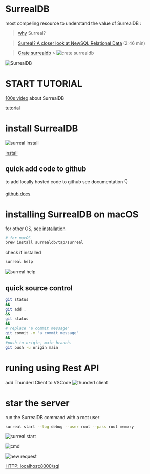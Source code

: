# SurrealDB

most compeling resource to understand the value of SurrealDB :

> [why](https://surrealdb.com/why) Surreal?

> [Surreal? A closer look at NewSQL Relational Data](https://www.youtube.com/watch?v=C7WFwgDRStM) (2:46 min)

> [Crate surrealdb](https://docs.rs/surrealdb/1.0.0-beta.7/surrealdb/) > ![crate surrealdb](images/cratesurrealdb.png)

![SurrealDB](images/intro.png)

# START TUTORIAL

[100s video](https://www.youtube.com/watch?v=C7WFwgDRStM) about SurrealDB

[tutorial](https://www.youtube.com/watch?v=LCAIkx1p1k0)

# install SurrealDB

![surreal install](images/install.png)

[install](https://surrealdb.com/install)

## quick add code to github

to add locally hosted code to github see documentation
👇

[github docs](https://docs.github.com/en/get-started/importing-your-projects-to-github/importing-source-code-to-github/adding-locally-hosted-code-to-github)

<!-- ===================== -->
<!-- install surreal====== -->
<!-- ===================== -->

# installing SurrealDB on macOS

for other OS, see [installation](https://surrealdb.com/docs/start/installation)

```bash
# for macOS
brew install surrealdb/tap/surreal
```

check if installed

```bash
surreal help
```

![surreal help](/images/installok.png)

## quick source control

```bash
git status
&&
git add .
&&
git status
&&
# replace "a commit message"
git commit -m "a commit message"
&&
#push to origin, main branch.
git push -u origin main
```

# runing using Rest API

add Thunderl Client to VSCode
![thunderl client](images/thunderclient.png)

# star the server

run the SurrealDB command with a root user

```bash
surreal start --log debug --user root --pass root memory
```

![surreal start](images/startsurreal.png)

![cmd](images/cmdthunder.png)

![new request](images/newrequest.png)

[HTTP: localhost:8000/sql](http://localhost:8000/sql)
